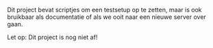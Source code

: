 Dit project bevat scriptjes om een testsetup op te zetten, maar is ook bruikbaar als documentatie of als we ooit naar een nieuwe server over gaan.

Let op: Dit project is nog niet af!
